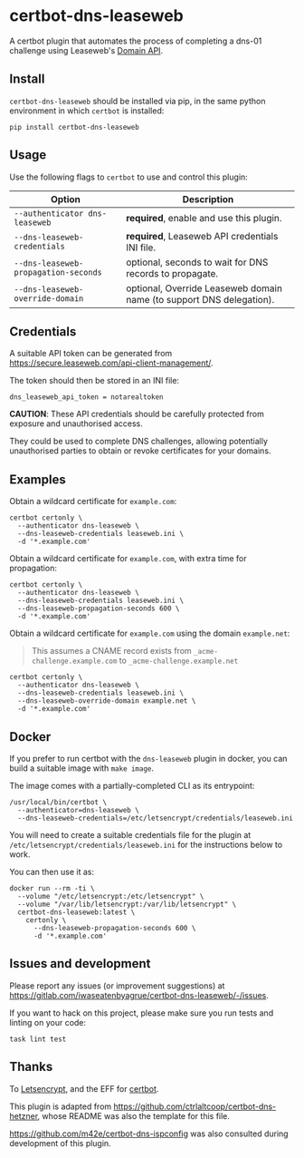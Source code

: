 certbot-dns-leaseweb
====================

A certbot plugin that automates the process of completing a dns-01 challenge
using Leaseweb's [Domain API](https://developer.leaseweb.com/api-docs/domains_v2.html).

Install
-------

`certbot-dns-leaseweb` should be installed via pip, in the same python
environment in which `certbot` is installed:

```
pip install certbot-dns-leaseweb
```

Usage
------

Use the following flags to `certbot` to use and control this plugin:

| Option | Description |
|--------|-------------|
| `--authenticator dns-leaseweb` | **required**, enable and use this plugin. |
| `--dns-leaseweb-credentials` | **required**, Leaseweb API credentials INI file. |
| `--dns-leaseweb-propagation-seconds` | optional, seconds to wait for DNS records to propagate. |
| `--dns-leaseweb-override-domain` | optional, Override Leaseweb domain name (to support DNS delegation). |


Credentials
------------

A suitable API token can be generated from https://secure.leaseweb.com/api-client-management/.

The token should then be stored in an INI file:

```
dns_leaseweb_api_token = notarealtoken
```

**CAUTION**: These API credentials should be carefully protected from exposure
and unauthorised access.

They could be used to complete DNS challenges, allowing potentially unauthorised
parties to obtain or revoke certificates for your domains.

Examples
--------

Obtain a wildcard certificate for `example.com`:

```
certbot certonly \
  --authenticator dns-leaseweb \
  --dns-leaseweb-credentials leaseweb.ini \
  -d '*.example.com'
```

Obtain a wildcard certificate for `example.com`, with extra time for propagation:

```
certbot certonly \
  --authenticator dns-leaseweb \
  --dns-leaseweb-credentials leaseweb.ini \
  --dns-leaseweb-propagation-seconds 600 \
  -d '*.example.com'
```

Obtain a wildcard certificate for `example.com` using the domain `example.net`:

> This assumes a CNAME record exists from `_acme-challenge.example.com` to `_acme-challenge.example.net`

```
certbot certonly \
  --authenticator dns-leaseweb \
  --dns-leaseweb-credentials leaseweb.ini \
  --dns-leaseweb-override-domain example.net \
  -d '*.example.com'
```

Docker
------

If you prefer to run certbot with the `dns-leaseweb` plugin in docker, you can
build a suitable image with `make image`.

The image comes with a partially-completed CLI as its entrypoint:

```
/usr/local/bin/certbot \
  --authenticator=dns-leaseweb \
  --dns-leaseweb-credentials=/etc/letsencrypt/credentials/leaseweb.ini
```


You will need to create a suitable credentials file for the plugin at
`/etc/letsencrypt/credentials/leaseweb.ini` for the instructions below to work.


You can then use it as:

```
docker run --rm -ti \
  --volume "/etc/letsencrypt:/etc/letsencrypt" \
  --volume "/var/lib/letsencrypt:/var/lib/letsencrypt" \
  certbot-dns-leaseweb:latest \
    certonly \
      --dns-leaseweb-propagation-seconds 600 \
      -d '*.example.com'
```

Issues and development
-----------------------

Please report any issues (or improvement suggestions) at https://gitlab.com/iwaseatenbyagrue/certbot-dns-leaseweb/-/issues.

If you want to hack on this project, please make sure you run tests and linting
on your code:

```
task lint test
```

Thanks
------

To [Letsencrypt](https://letsencrypt.org/), and the EFF for [certbot](https://certbot.eff.org/).

This plugin is adapted from https://github.com/ctrlaltcoop/certbot-dns-hetzner,
whose README was also the template for this file.

https://github.com/m42e/certbot-dns-ispconfig was also consulted during
development of this plugin.

